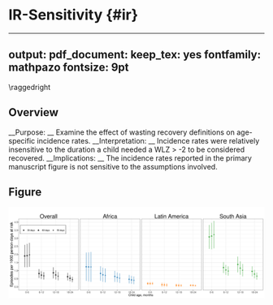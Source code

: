 # IR-Sensitivity {#ir}

---
output:
  pdf_document:
    keep_tex: yes
fontfamily: mathpazo
fontsize: 9pt
---

\raggedright

## Overview

__Purpose: __ Examine the effect of wasting recovery definitions on age-specific incidence rates.
__Interpretation: __ Incidence rates were relatively insensitive to the duration a child needed a WLZ > -2 to be considered recovered.
__Implications: __ The incidence rates reported in the primary manuscript figure is not sensitive to the assumptions involved.




## Figure

<img src="figures//wasting/fig-wast-2-ir-overall_region--allage-ir_sense.png" width="2100" />

